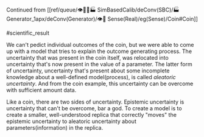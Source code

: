 Continued from [[ref/queue/👁🧠🌲🏭 SimBasedCalib/deConv(SBC)/🏭 Generator_1apx/deConv(Generator)/👁🧠 Sense(Real)/eg(Sense)/Coin#Coin]]

#scientific_result 

We can't pedict individual outcomes of the coin, but we were able to come up with a model that tries to explain the outcome generating process. The uncertainty that was present in the coin itself, was relocated into uncertainty that's now present in the value of a parameter. The latter form of uncertainty, uncertainty that's present about some incomplete knowledge about a well-defined model(process), is called *aleatoric uncertainty*. And from the coin example, this uncertainty can be overcome with sufficient amount data.

Like a coin, there are two sides of uncertainty. Epistemic uncertainty is uncertainty that can't be overcome, bar a god. To create a model is to create a smaller, well-understood replica that correctly "moves" the epistemic uncertainty to aleatoric uncertainty about parameters(information) in the replica.